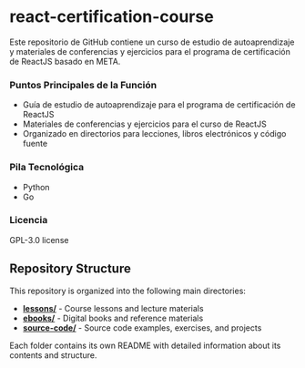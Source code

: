 # react-certification-course
 
Este repositorio de GitHub contiene un curso de estudio de autoaprendizaje y materiales de conferencias y ejercicios para el programa de certificación de ReactJS basado en META.

### Puntos Principales de la Función
- Guía de estudio de autoaprendizaje para el programa de certificación de ReactJS
- Materiales de conferencias y ejercicios para el curso de ReactJS
- Organizado en directorios para lecciones, libros electrónicos y código fuente

### Pila Tecnológica
- Python
- Go

### Licencia
GPL-3.0 license


## Repository Structure

This repository is organized into the following main directories:

- **[lessons/](./lessons/)** - Course lessons and lecture materials
- **[ebooks/](./ebooks/)** - Digital books and reference materials  
- **[source-code/](./source-code/)** - Source code examples, exercises, and projects

Each folder contains its own README with detailed information about its contents and structure.


